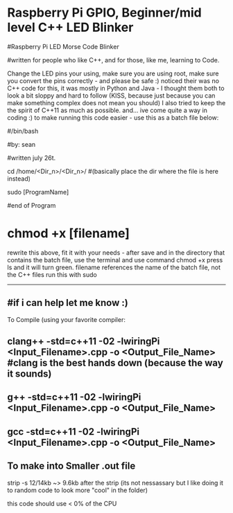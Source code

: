 # Raspberry Pi GPIO, Beginner/mid level C++ LED Blinker

#Raspberry Pi LED Morse Code Blinker

#written for people who like C++, and for those, like me, learning to Code.

Change the LED pins your using, make sure you are using root, make sure you convert the pins
correctly - and please be safe :)
noticed their was no C++ code for this, it was mostly in Python and Java - 
I thought them both to look a bit sloppy and hard to follow 
(KISS, because just because you can make something complex does not mean you should)
I also tried to keep the the spirit of C++11 as much as possible. 
and... ive come quite a way in coding :)
to make running this code easier - use this as a batch file below:




#/bin/bash

#by: sean

#written july 26t.

cd /home/<Dir_n>/<Dir_n>/   #(basically  place the dir where the file is here instead)

sudo [ProgramName]

#end of Program


# chmod +x [filename]



rewrite this above, fit it with your needs - after save and in the directory that contains the batch file,
use the terminal and use command chmod +x <filename>
press ls and it will turn green.
filename references the name of the batch file, not the C++ files
run this with sudo

----------------------------------------
#if i can help let me know :) 
-----------------------------------------

To Compile (using your favorite compiler:

clang++ -std=c++11 -02 -lwiringPi <Input_Filename>.cpp -o <Output_File_Name>  #clang is the best hands down (because the way it sounds)
---------------------
g++     -std=c++11 -02 -lwiringPi <Input_Filename>.cpp -o <Output_File_Name>
---------------------
gcc     -std=c++11 -02 -lwiringPi <Input_Filename>.cpp -o <Output_File_Name>
---------------------



To make into Smaller .out file 
--------------------
strip -s <filename> 
  12/14kb ~> 9.6kb after the strip
(its not nessassary but I like doing it to random code to look more "cool" in the folder)

this code should use < 0% of the CPU
